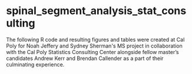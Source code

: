 # spinal_segment_analysis_stat_consulting
The following R code and resulting figures and tables were created at Cal Poly for Noah Jeffery and Sydney Sherman's MS project in collaboration with the Cal Poly Statistics Consulting Center alongside fellow master’s candidates Andrew Kerr and Brendan Callender as a part of their culminating experience. 
